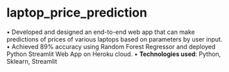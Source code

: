 # laptop_price_prediction

• Developed and designed an end-to-end web app that can make predictions of prices of various
laptops based on parameters by user input.
• Achieved 89% accuracy using Random Forest Regressor and deployed Python Streamlit Web
App on Heroku cloud.
• **Technologies used**: Python, Sklearn, Streamlit
